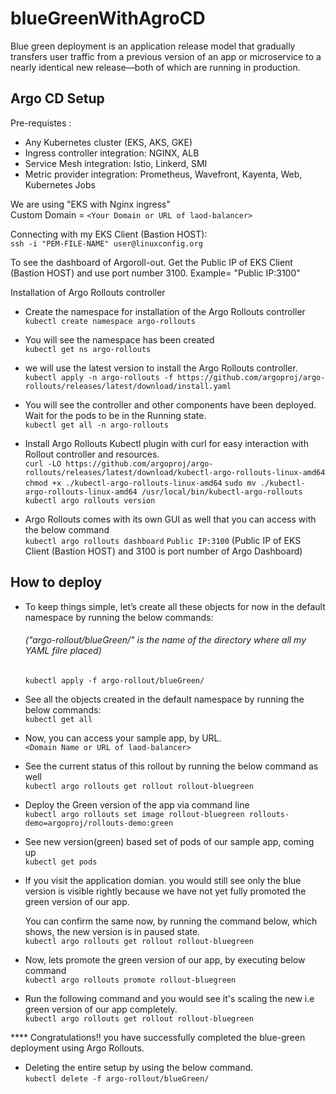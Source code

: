 # blueGreenWithAgroCD
Blue green deployment is an application release model that gradually transfers user traffic from a previous version of an app or microservice to a nearly identical new release—both of which are running in production.</br>

## Argo CD Setup
Pre-requistes : </br>
- Any Kubernetes cluster (EKS, AKS, GKE)  
- Ingress controller integration: NGINX, ALB 
- Service Mesh integration: Istio, Linkerd, SMI
- Metric provider integration: Prometheus, Wavefront, Kayenta, Web, Kubernetes Jobs

We are using "EKS with Nginx ingress"</br>
Custom Domain = ```<Your Domain or URL of laod-balancer>```


Connecting with my EKS Client (Bastion HOST): </br>
 ```ssh -i "PEM-FILE-NAME" user@linuxconfig.org```


To see the dashboard of Argoroll-out. Get the Public IP of EKS Client (Bastion HOST) and use port number 3100. Example= "Public IP:3100" </br>

Installation of Argo Rollouts controller </br>

- Create the namespace for installation of the Argo Rollouts controller </br>
```kubectl create namespace argo-rollouts```

- You will see the namespace has been created </br>
```kubectl get ns argo-rollouts```

- we will use the latest version to install the Argo Rollouts controller. </br>
```kubectl apply -n argo-rollouts -f https://github.com/argoproj/argo-rollouts/releases/latest/download/install.yaml```

- You will see the controller and other components have been deployed. Wait for the pods to be in the Running state. </br>
```kubectl get all -n argo-rollouts```

- Install Argo Rollouts Kubectl plugin with curl for easy interaction with Rollout controller and resources. </br>
```curl -LO https://github.com/argoproj/argo-rollouts/releases/latest/download/kubectl-argo-rollouts-linux-amd64```
```chmod +x ./kubectl-argo-rollouts-linux-amd64```
```sudo mv ./kubectl-argo-rollouts-linux-amd64 /usr/local/bin/kubectl-argo-rollouts```
```kubectl argo rollouts version```

- Argo Rollouts comes with its own GUI as well that you can access with the below command </br>
```kubectl argo rollouts dashboard```
  ```Public IP:3100``` (Public IP of EKS Client (Bastion HOST) and 3100 is port number of Argo Dashboard) </br>

## How to deploy 
- To keep things simple, let’s create all these objects for now in the default namespace by running the below commands:
  ###### ("argo-rollout/blueGreen/" is the name of the directory  where all my YAML filre placed) </br>
  ```kubectl apply -f argo-rollout/blueGreen/ ``` 

- See all the objects created in the default namespace by running the below commands: </br>
```kubectl get all```

- Now, you can access your sample app, by URL. </br>
```<Domain Name or URL of laod-balancer>```

- See the current status of this rollout by running the below command as well </br>
```kubectl argo rollouts get rollout rollout-bluegreen```

- Deploy the Green version of the app via command line </br>
```kubectl argo rollouts set image rollout-bluegreen rollouts-demo=argoproj/rollouts-demo:green```
 
- See new version(green) based set of pods of our sample app, coming up </br>
```kubectl get pods```

- If you visit the application domian. you would still see only the blue version is visible rightly because we have not yet fully promoted the green version of our app. </br>

   You can confirm the same now, by running the command below, which shows, the new version is in paused state. </br>
```kubectl argo rollouts get rollout rollout-bluegreen```

- Now, lets promote the green version of our app, by executing below command </br>
```kubectl argo rollouts promote rollout-bluegreen```

- Run the following command and you would see it's scaling the new i.e green version of our app completely. </br>
```kubectl argo rollouts get rollout rollout-bluegreen``` 

**** Congratulations!! you have successfully completed the blue-green deployment using Argo Rollouts. </br>

- Deleting the entire setup by using the below command. </br>
```kubectl delete -f argo-rollout/blueGreen/```

